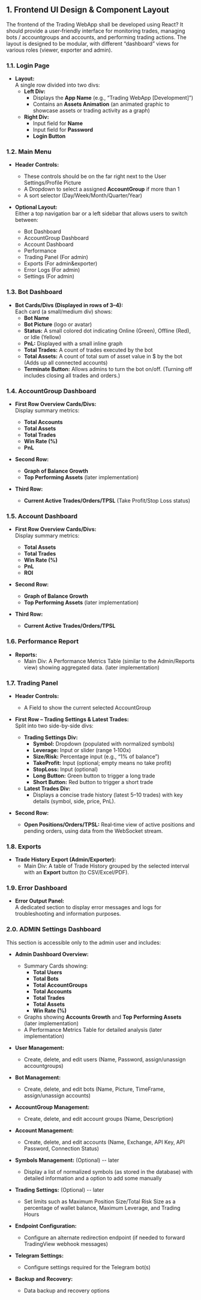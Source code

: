 ## 1. Frontend UI Design & Component Layout

The frontend of the Trading WebApp shall be developed using React? It should provide a user‑friendly interface for monitoring trades, managing bots / accountgroups and accounts, and performing trading actions. The layout is designed to be modular, with different “dashboard” views for various roles (viewer, exporter and admin).

### 1.1. Login Page

- **Layout:**  
  A single row divided into two divs:
  - **Left Div:**  
    - Displays the **App Name** (e.g., “Trading WebApp [Development]”)  
    - Contains an **Assets Animation** (an animated graphic to showcase assets or trading activity as a graph)
  - **Right Div:**  
    - Input field for **Name**  
    - Input field for **Password**  
    - **Login Button**

### 1.2. Main Menu

- **Header Controls:** 
  - These controls should be on the far right next to the User Settings/Profile Picture
  - A Dropdown to select a assigned **AccountGroup** if more than 1
  - A sort selector (Day/Week/Month/Quarter/Year) 

- **Optional Layout:**  
  Either a top navigation bar or a left sidebar that allows users to switch between:
  - Bot Dashboard
  - AccountGroup Dashboard
  - Account Dashboard
  - Performance
  - Trading Panel (For admin)
  - Exports (For admin&exporter)
  - Error Logs (For admin)
  - Settings (For admin)

### 1.3. Bot Dashboard
  
- **Bot Cards/Divs (Displayed in rows of 3–4):**  
  Each card (a small/medium div) shows:
  - **Bot Name**  
  - **Bot Picture** (logo or avatar)  
  - **Status:** A small colored dot indicating Online (Green), Offline (Red), or Idle (Yellow)  
  - **PnL:** Displayed with a small inline graph  
  - **Total Trades:** A count of trades executed by the bot
  - **Total Assets:** A count of total sum of asset value in $ by the bot (Adds up all connected accounts)
  - **Terminate Button:** Allows admins to turn the bot on/off. (Turning off includes closing all trades and orders.)

### 1.4. AccountGroup Dashboard

- **First Row Overview Cards/Divs:**  
  Display summary metrics:
  - **Total Accounts**  
  - **Total Assets**  
  - **Total Trades**  
  - **Win Rate (%)**  
  - **PnL**

- **Second Row:**
  - **Graph of Balance Growth**
  - **Top Performing Assets** (later implementation)

- **Third Row:**  
  - **Current Active Trades/Orders/TPSL** (Take Profit/Stop Loss status)

### 1.5. Account Dashboard

- **First Row Overview Cards/Divs:**  
  Display summary metrics:
  - **Total Assets**  
  - **Total Trades**  
  - **Win Rate (%)**  
  - **PnL**  
  - **ROI**

- **Second Row:**
  - **Graph of Balance Growth**
  - **Top Performing Assets** (later implementation)

- **Third Row:**  
  - **Current Active Trades/Orders/TPSL**

### 1.6. Performance Report

- **Reports:**   
  - Main Div: A Performance Metrics Table (similar to the Admin/Reports view) showing aggregated data.  (later implementation)

### 1.7. Trading Panel

- **Header Controls:**
  - A Field to show the current selected AccountGroup

- **First Row – Trading Settings & Latest Trades:**  
  Split into two side-by-side divs:
  - **Trading Settings Div:**  
    - **Symbol:** Dropdown (populated with normalized symbols)  
    - **Leverage:** Input or slider (range 1‑100x)  
    - **Size/Risk:** Percentage input (e.g., “1% of balance”)  
    - **TakeProfit:** Input (optional; empty means no take profit)  
    - **StopLoss:** Input (optional)  
    - **Long Button:** Green button to trigger a long trade  
    - **Short Button:** Red button to trigger a short trade
  - **Latest Trades Div:**  
    - Displays a concise trade history (latest 5–10 trades) with key details (symbol, side, price, PnL).

- **Second Row:**  
  - **Open Positions/Orders/TPSL:** Real‑time view of active positions and pending orders, using data from the WebSocket stream.

### 1.8. Exports

- **Trade History Export (Admin/Exporter):**   
  - Main Div: A table of Trade History grouped by the selected interval with an **Export** button (to CSV/Excel/PDF).

### 1.9. Error Dashboard

- **Error Output Panel:**  
  A dedicated section to display error messages and logs for troubleshooting and information purposes.

### 2.0. ADMIN Settings Dashboard

This section is accessible only to the admin user and includes:

- **Admin Dashboard Overview:**  
  - Summary Cards showing:  
    - **Total Users**  
    - **Total Bots**  
    - **Total AccountGroups**  
    - **Total Accounts**  
    - **Total Trades**  
    - **Total Assets**  
    - **Win Rate (%)**
  - Graphs showing **Accounts Growth** and **Top Performing Assets**  (later implementation)
  - A Performance Metrics Table for detailed analysis (later implementation)

- **User Management:**  
  - Create, delete, and edit users (Name, Password, assign/unassign accountgroups)

- **Bot Management:**  
  - Create, delete, and edit bots (Name, Picture, TimeFrame, assign/unassign accounts)

- **AccountGroup Management:**  
  - Create, delete, and edit account groups (Name, Description)

- **Account Management:**  
  - Create, delete, and edit accounts (Name, Exchange, API Key, API Password, Connection Status)

- **Symbols Management:**  (Optional) -- later
  - Display a list of normalized symbols (as stored in the database) with detailed information and a option to add some manually

- **Trading Settings:**  (Optional) -- later
  - Set limits such as Maximum Position Size/Total Risk Size as a percentage of wallet balance, Maximum Leverage, and Trading Hours

- **Endpoint Configuration:**  
  - Configure an alternate redirection endpoint (if needed to forward TradingView webhook messages)

- **Telegram Settings:**  
  - Configure settings required for the Telegram bot(s)

- **Backup and Recovery:**  
  - Data backup and recovery options
